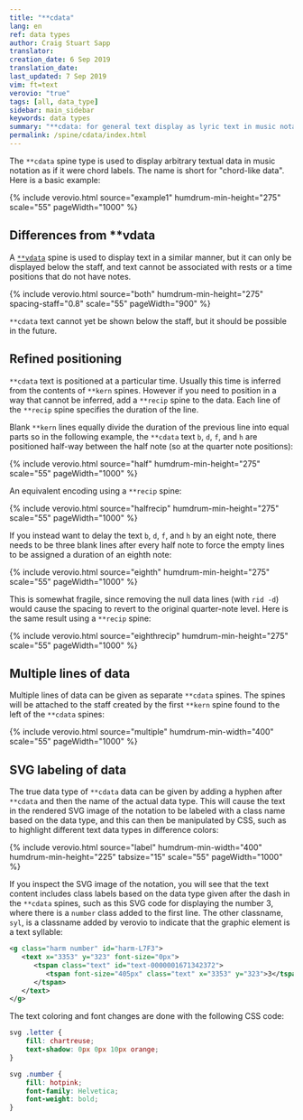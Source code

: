 ```yaml
---
title: "**cdata"
lang: en
ref: data types
author: Craig Stuart Sapp
translator:
creation_date: 6 Sep 2019
translation_date:
last_updated: 7 Sep 2019
vim: ft=text
verovio: "true"
tags: [all, data_type]
sidebar: main_sidebar
keywords: data types
summary: "**cdata: for general text display as lyric text in music notation."
permalink: /spine/cdata/index.html
---
```


The `**cdata` spine type is used to display arbitrary textual data
in music notation as if it were chord labels.  The name is short
for "chord-like data".  Here is a basic example:


{% include verovio.html
	source="example1"
	humdrum-min-height="275"
	scale="55"
	pageWidth="1000"
%}
<script type="application/x-humdrum" id="example1">
**kern	**cdata
*M4/4	*
=1	=1
4c	a
4g	b
2c	c
.	d
=	=
4e	e
4r	f
2c	g
.	h
=	=
*-	*-
</script>


## Differences from **vdata ##

A [`**vdata`](/spine/vdata) spine is used to display text in a similar manner, but it can
only be displayed below the staff, and text cannot be associated with rests or a time positions
that do not have notes. 

{% include verovio.html
	source="both"
	humdrum-min-height="275"
	spacing-staff="0.8"
	scale="55"
	pageWidth="900"
%}
<script type="application/x-humdrum" id="both">
**kern	**vdata	**cdata
*M4/4	*	*
=1	=1	=1
4B	vdata:	cdata:
4c	a	1
2g	b	2
.	c	3
=2	=2	=2
4f	d	4
4r	e	5
4d	f	6
4c	g	7
==	==	==
*-	*-	*-
</script>


`**cdata` text cannot yet be shown below the staff, but it should be possible in the future.

## Refined positioning ##

`**cdata` text is positioned at a particular time.  Usually this time is inferred from the
contents of `**kern` spines.  However if you need to position in a way that cannot be
inferred, add a `**recip` spine to the data.  Each line of the `**recip` spine specifies
the duration of the line.

Blank `**kern` lines equally divide the duration of the previous
line into equal parts so in the following example, the `**cdata`
text `b`, `d`, `f`, and `h` are positioned half-way between the
half note (so at the quarter note positions):

{% include verovio.html
	source="half"
	humdrum-min-height="275"
	scale="55"
	pageWidth="1000"
%}
<script type="application/x-humdrum" id="half">
**kern	**cdata
*M4/4	*
=1	=1
2c	a
.	b
2d	c
.	d
=	=
2e	e
.	f
2c	g
.	h
=	=
*-	*-
</script>

An equivalent encoding using a `**recip` spine:

{% include verovio.html
	source="halfrecip"
	humdrum-min-height="275"
	scale="55"
	pageWidth="1000"
%}
<script type="application/x-humdrum" id="halfrecip">
**recip	**kern	**cdata
*	*M4/4	*
=1	=1	=1
4	2c	a
4	.	b
4	2d	c
4	.	d
=	=	=
4	2e	e
4	.	f
4	2c	g
4	.	h
=	=	=
*-	*-	*-
</script>

If you instead want to delay the text `b`, `d`, `f`, and `h` by an eight note, there needs
to be three blank lines after every half note to force the empty lines to be assigned
a duration of an eighth note:

{% include verovio.html
	source="eighth"
	humdrum-min-height="275"
	scale="55"
	pageWidth="1000"
%}
<script type="application/x-humdrum" id="eighth">
**kern	**cdata
*M4/4	*
=1	=1
2c	a
.	.
.	.
.	b
2d	c
.	.
.	.
.	d
=	=
2e	e
.	.
.	.
.	f
2c	g
.	.
.	.
.	h
=	=
*-	*-
</script>

This is somewhat fragile, since removing the null data lines (with `rid -d`) would cause the spacing
to revert to the original quarter-note level.  Here is the same result using a `**recip` spine:

{% include verovio.html
	source="eighthrecip"
	humdrum-min-height="275"
	scale="55"
	pageWidth="1000"
%}
<script type="application/x-humdrum" id="eighthrecip">
**recip	**kern	**cdata
*	*M4/4	*
=1	=1	=1
4.	2c	a
8	.	b
4.	2d	c
8	.	d
=	=	=
4.	2e	e
8	.	f
4.	2c	g
8	.	h
=	=	=
*-	*-	*-
</script>


## Multiple lines of data ##

Multiple lines of data can be given as separate `**cdata` spines.  The spines will be attached
to the staff created by the first `**kern` spine found to the left of the `**cdata` spines:

{% include verovio.html
	source="multiple"
	humdrum-min-width="400"
	scale="55"
	pageWidth="1000"
%}
<script type="application/x-humdrum" id="multiple">
**kern	**cdata	**cdata	**kern	**cdata	**cdata
*M4/4	*	*	*M4/4	*	*
=1	=1	=1	=1	=1	=1
4.B	1st:	2nd:	4.dd	1st:	2nd:
8c	a	e	8ee	1	5
4g	b	f	4dd	2	6
4d	c	g	4b	3	7
=2	=2	=2	=2	=2	=2
1f	d	h	1a	4	8
==	==	==	==	==	==
*-	*-	*-	*-	*-	*-
</script>


## SVG labeling of data ##

The true data type of `**cdata` data can be given by adding a
hyphen after `**cdata` and then the name of the actual data type.
This will cause the text in the rendered SVG image of the notation
to be labeled with a class name based on the data type, and this
can then be manipulated by CSS, such as to highlight different
text data types in difference colors:


{% include verovio.html
	source="label"
	humdrum-min-width="400"
	humdrum-min-height="225"
	tabsize="15"
	scale="55"
	pageWidth="1000"
%}
<script type="application/x-humdrum" id="label">
**kern	**cdata-letter	**cdata-number
*M4/4	*	*
=1	=1	=1
4B	1st:	2nd:
4c	a	1
4g	b	2
4d	c	3
=2	=2	=2
1f	d	4
==	==	==
*-	*-	*-
</script>

If you inspect the SVG image of the notation, you will see that the
text content includes class labels based on the data type given
after the dash in the `**cdata` spines, such as this SVG code for
displaying the number 3, where there is a `number` class added to
the first line. The other classname, `syl`, is a classname added
by verovio to indicate that the graphic element is a text syllable:

```xml
<g class="harm number" id="harm-L7F3">
   <text x="3353" y="323" font-size="0px">
      <tspan class="text" id="text-0000001671342372">
         <tspan font-size="405px" class="text" x="3353" y="323">3</tspan>
      </tspan>
   </text>
</g>
```


The text coloring and font changes are done with the following CSS code:


```css
svg .letter {
	fill: chartreuse;
  	text-shadow: 0px 0px 10px orange;
}

svg .number {
	fill: hotpink;
	font-family: Helvetica;
	font-weight: bold;
}
```


<style>
svg .letter {
	fill: chartreuse;
  	text-shadow: 0px 0px 10px orange;

}
svg .number {
	fill: hotpink;
	font-family: Helvetica;
	font-weight: bold;
}
</style>








